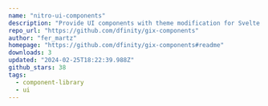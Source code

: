 ```yaml
---
name: "nitro-ui-components"
description: "Provide UI components with theme modification for Svelte applications."
repo_url: "https://github.com/dfinity/gix-components"
author: "fer_martz"
homepage: "https://github.com/dfinity/gix-components#readme"
downloads: 3
updated: "2024-02-25T18:22:39.988Z"
github_stars: 38
tags: 
  - component-library
  - ui
---
```

